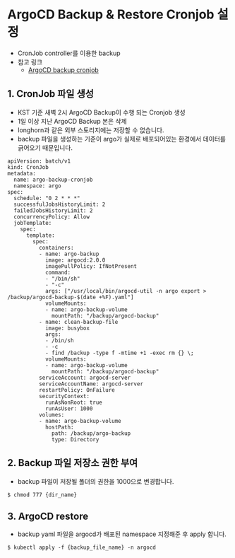 # ArgoCD Backup & Restore Cronjob 설정
- CronJob controller를 이용한 backup
- 참고 링크
  - [ArgoCD backup cronjob](https://www.jacobbaek.com/1244)

## 1. CronJob 파일 생성
-   KST 기준 새벽 2시 ArgoCD Backup이 수행 되는 Cronjob 생성
-   1일 이상 지난 ArgoCD Backup 본은 삭제
-   longhorn과 같은 외부 스토리지에는 저장할 수 없습니다. 
  - backup 파일을 생성하는 기준이 argo가 실제로 배포되어있는 환경에서 데이터를 긁어오기 때문입니다.
 
```
apiVersion: batch/v1
kind: CronJob
metadata:
  name: argo-backup-cronjob
  namespace: argo
spec:
  schedule: "0 2 * * *"
  successfulJobsHistoryLimit: 2
  failedJobsHistoryLimit: 2 
  concurrencyPolicy: Allow
  jobTemplate:
    spec:
      template:
        spec:
          containers:
          - name: argo-backup
            image: argocd:2.0.0
            imagePullPolicy: IfNotPresent
            command:
            - "/bin/sh"
            - "-c"
            args: ["/usr/local/bin/argocd-util -n argo export > /backup/argocd-backup-$(date +%F).yaml"]
            volumeMounts:
            - name: argo-backup-volume
              mountPath: "/backup/argocd-backup"
          - name: clean-backup-file
            image: busybox
            args:
            - /bin/sh
            - -c
            - find /backup -type f -mtime +1 -exec rm {} \;
            volumeMounts:
            - name: argo-backup-volume
              mountPath: "/backup/argocd-backup"
          serviceAccount: argocd-server
          serviceAccountName: argocd-server
          restartPolicy: OnFailure
          securityContext:
            runAsNonRoot: true
            runAsUser: 1000
          volumes:
          - name: argo-backup-volume
            hostPath:
              path: /backup/argo-backup
              type: Directory

```
## 2. Backup 파일 저장소 권한 부여
- backup 파일이 저장될 폴더의 권한을 1000으로 변경합니다.
```
$ chmod 777 {dir_name}
```
## 3. ArgoCD restore
- backup yaml 파일을 argocd가 배포된 namespace 지정해준 후 apply 합니다.
```
$ kubectl apply -f {backup_file_name} -n argocd
```